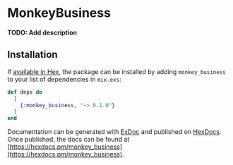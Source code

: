 # MonkeyBusiness

**TODO: Add description**

## Installation

If [available in Hex](https://hex.pm/docs/publish), the package can be installed
by adding `monkey_business` to your list of dependencies in `mix.exs`:

```elixir
def deps do
  [
    {:monkey_business, "~> 0.1.0"}
  ]
end
```

Documentation can be generated with [ExDoc](https://github.com/elixir-lang/ex_doc)
and published on [HexDocs](https://hexdocs.pm). Once published, the docs can
be found at [https://hexdocs.pm/monkey_business](https://hexdocs.pm/monkey_business).

